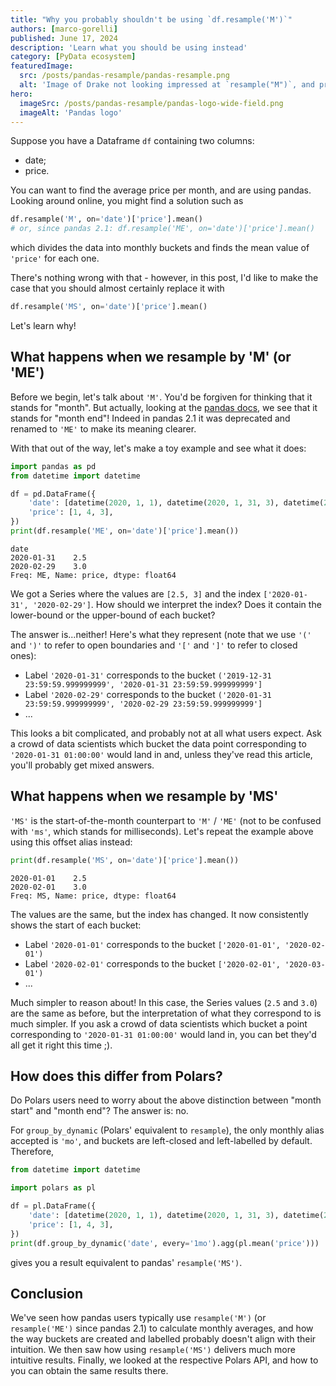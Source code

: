 ```yaml
---
title: "Why you probably shouldn't be using `df.resample('M')`"
authors: [marco-gorelli]
published: June 17, 2024
description: 'Learn what you should be using instead'
category: [PyData ecosystem]
featuredImage:
  src: /posts/pandas-resample/pandas-resample.png
  alt: 'Image of Drake not looking impressed at `resample("M")`, and preferring `resample("MS")`'
hero:
  imageSrc: /posts/pandas-resample/pandas-logo-wide-field.png
  imageAlt: 'Pandas logo'
---
```


Suppose you have a Dataframe `df` containing two columns:

- date;
- price.

You can want to find the average price per month, and are using
pandas. Looking around online, you might find a solution such as

```python
df.resample('M', on='date')['price'].mean()
# or, since pandas 2.1: df.resample('ME', on='date')['price'].mean()
```

which divides the data into monthly buckets and finds the mean value of
`'price'` for each one.

There's nothing wrong with that - however, in this post, I'd like to make the
case that you should almost certainly replace it with

```python
df.resample('MS', on='date')['price'].mean()
```

Let's learn why!

## What happens when we resample by 'M' (or 'ME')

Before we begin, let's talk about `'M'`. You'd be forgiven for thinking that it stands for "month".
But actually, looking at the [pandas docs](https://pandas.pydata.org/pandas-docs/version/2.1/user_guide/timeseries.html#offset-aliases), we see that it stands for "month end"! Indeed in pandas 2.1 it was deprecated and
renamed to `'ME'` to make its meaning clearer.

With that out of the way, let's make a toy example and see what it does:

```python
import pandas as pd
from datetime import datetime

df = pd.DataFrame({
    'date': [datetime(2020, 1, 1), datetime(2020, 1, 31, 3), datetime(2020, 2, 3)],
    'price': [1, 4, 3],
})
print(df.resample('ME', on='date')['price'].mean())
```
```
date
2020-01-31    2.5
2020-02-29    3.0
Freq: ME, Name: price, dtype: float64
```
We got a Series where the values are `[2.5, 3]` and the index `['2020-01-31', '2020-02-29']`.
How should we interpret the index? Does it contain the lower-bound or the upper-bound of each
bucket?

The answer is...neither! Here's what they represent (note that we use `'('` and `')'` to refer to open boundaries
and `'['` and `']'` to refer to closed ones):

- Label `'2020-01-31'` corresponds to the bucket `('2019-12-31 23:59:59.999999999', '2020-01-31 23:59:59.999999999']`
- Label `'2020-02-29'` corresponds to the bucket `('2020-01-31 23:59:59.999999999', '2020-02-29 23:59:59.999999999']`
- ...

This looks a bit complicated, and probably not at all what users expect. Ask a crowd of data scientists which bucket
the data point corresponding to `'2020-01-31 01:00:00'` would land in and, unless they've read this article, you'll
probably get mixed answers.

## What happens when we resample by 'MS'

`'MS'` is the start-of-the-month counterpart to `'M'` / `'ME'` (not to be confused with `'ms'`, which stands for
milliseconds). Let's repeat the example above using this offset alias instead:

```python
print(df.resample('MS', on='date')['price'].mean())
```
```
2020-01-01    2.5
2020-02-01    3.0
Freq: MS, Name: price, dtype: float64
```

The values are the same, but the index has changed. It now consistently shows
the start of each bucket:

- Label `'2020-01-01'` corresponds to the bucket  `['2020-01-01', '2020-02-01')`
- Label `'2020-02-01'` corresponds to the bucket  `['2020-02-01', '2020-03-01')`
- ...

Much simpler to reason about! In this case, the Series values (`2.5` and `3.0`) are
the same as before, but the interpretation of what they correspond to is much simpler.
If you ask a crowd of data scientists which bucket a point corresponding to
`'2020-01-31 01:00:00'` would land in, you can bet they'd all get it right this time ;).

## How does this differ from Polars?

Do Polars users need to worry about the above distinction between
"month start" and "month end"? The answer is: no.

For `group_by_dynamic` (Polars' equivalent to `resample`), the only
monthly alias accepted is `'mo'`, and buckets are left-closed and
left-labelled by default. Therefore,

```python
from datetime import datetime

import polars as pl

df = pl.DataFrame({
    'date': [datetime(2020, 1, 1), datetime(2020, 1, 31, 3), datetime(2020, 2, 3)],
    'price': [1, 4, 3],
})
print(df.group_by_dynamic('date', every='1mo').agg(pl.mean('price')))
```

gives you a result equivalent to pandas' `resample('MS')`.

## Conclusion

We've seen how pandas users typically use `resample('M')` (or `resample('ME')` since pandas 2.1) to calculate
monthly averages, and how the way buckets are created and labelled probably doesn't
align with their intuition. We then saw how using `resample('MS')`
delivers much more intuitive results. Finally, we looked at the respective
Polars API, and how to you can obtain the same results there.
